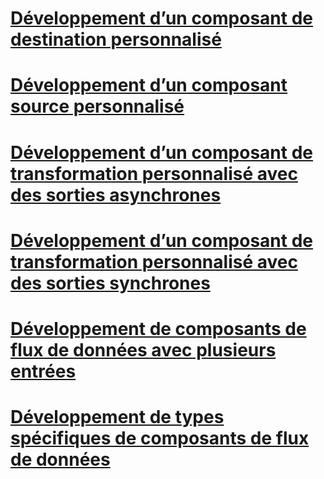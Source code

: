 # [Développement d’un composant de destination personnalisé](developing-a-custom-destination-component.md)
# [Développement d’un composant source personnalisé](developing-a-custom-source-component.md)
# [Développement d’un composant de transformation personnalisé avec des sorties asynchrones](developing-a-custom-transformation-component-with-asynchronous-outputs.md)
# [Développement d’un composant de transformation personnalisé avec des sorties synchrones](developing-a-custom-transformation-component-with-synchronous-outputs.md)
# [Développement de composants de flux de données avec plusieurs entrées](developing-data-flow-components-with-multiple-inputs.md)
# [Développement de types spécifiques de composants de flux de données](developing-specific-types-of-data-flow-components.md)
